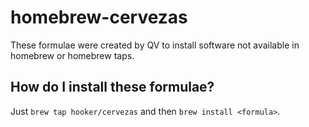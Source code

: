 homebrew-cervezas
=================
These formulae were created by QV to install software not available in homebrew or homebrew taps.

How do I install these formulae?
--------------------------------
Just `brew tap hooker/cervezas` and then `brew install <formula>`.
